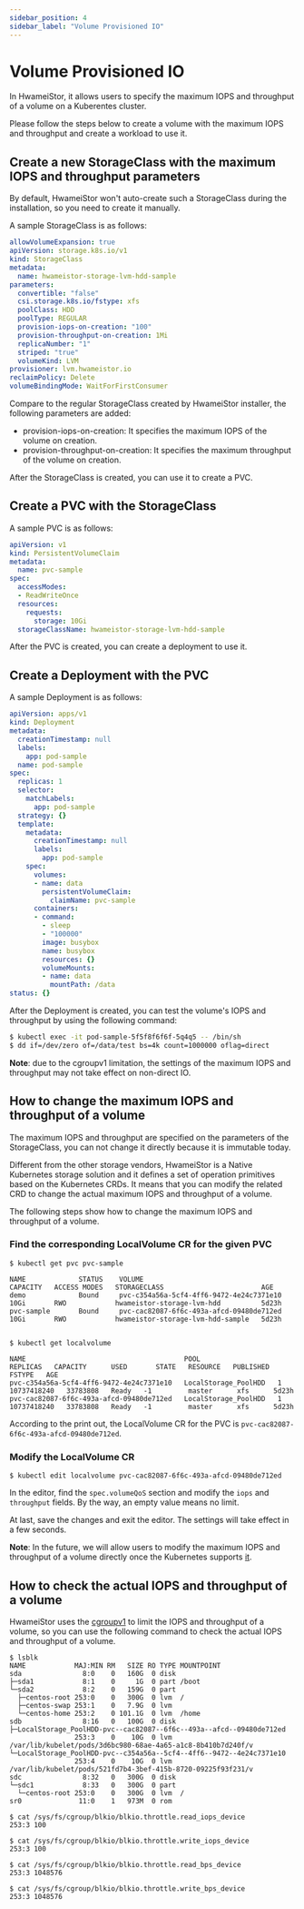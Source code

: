 ```yaml
---
sidebar_position: 4
sidebar_label: "Volume Provisioned IO"
---
```


# Volume Provisioned IO

In HwameiStor, it allows users to specify the maximum IOPS and throughput of a volume on a Kuberentes cluster.

Please follow the steps below to create a volume with the maximum IOPS and throughput and create a workload to use it.

## Create a new StorageClass with the maximum IOPS and throughput parameters

By default, HwameiStor won't auto-create such a StorageClass during the installation, so you need to create it manually.

A sample StorageClass is as follows:

```yaml
allowVolumeExpansion: true
apiVersion: storage.k8s.io/v1
kind: StorageClass
metadata:
  name: hwameistor-storage-lvm-hdd-sample
parameters:
  convertible: "false"
  csi.storage.k8s.io/fstype: xfs
  poolClass: HDD
  poolType: REGULAR
  provision-iops-on-creation: "100"
  provision-throughput-on-creation: 1Mi
  replicaNumber: "1"
  striped: "true"
  volumeKind: LVM
provisioner: lvm.hwameistor.io
reclaimPolicy: Delete
volumeBindingMode: WaitForFirstConsumer
```

Compare to the regular StorageClass created by HwameiStor installer, the following parameters are added:

- provision-iops-on-creation: It specifies the maximum IOPS of the volume on creation.
- provision-throughput-on-creation: It specifies the maximum throughput of the volume on creation.

After the StorageClass is created, you can use it to create a PVC.

## Create a PVC with the StorageClass

A sample PVC is as follows:

```yaml
apiVersion: v1
kind: PersistentVolumeClaim
metadata:
  name: pvc-sample
spec:
  accessModes:
  - ReadWriteOnce
  resources:
    requests:
      storage: 10Gi
  storageClassName: hwameistor-storage-lvm-hdd-sample
```

After the PVC is created, you can create a deployment to use it.

## Create a Deployment with the PVC

A sample Deployment is as follows:

```yaml
apiVersion: apps/v1
kind: Deployment
metadata:
  creationTimestamp: null
  labels:
    app: pod-sample
  name: pod-sample
spec:
  replicas: 1
  selector:
    matchLabels:
      app: pod-sample
  strategy: {}
  template:
    metadata:
      creationTimestamp: null
      labels:
        app: pod-sample
    spec:
      volumes:
      - name: data
        persistentVolumeClaim:
          claimName: pvc-sample
      containers:
      - command:
        - sleep
        - "100000"
        image: busybox
        name: busybox
        resources: {}
        volumeMounts:
        - name: data
          mountPath: /data
status: {}
```

After the Deployment is created, you can test the volume's IOPS and throughput by using the following command:

```bash
$ kubectl exec -it pod-sample-5f5f8f6f6f-5q4q5 -- /bin/sh
$ dd if=/dev/zero of=/data/test bs=4k count=1000000 oflag=direct
```

**Note**: due to the cgroupv1 limitation, the settings of the maximum IOPS and throughput may not take effect on non-direct IO.

## How to change the maximum IOPS and throughput of a volume

The maximum IOPS and throughput are specified on the parameters of the StorageClass,
you can not change it directly because it is immutable today.

Different from the other storage vendors, HwameiStor is a Native Kubernetes storage solution
and it defines a set of operation primitives based on the Kubernetes CRDs. It means that you
can modify the related CRD to change the actual maximum IOPS and throughput of a volume.

The following steps show how to change the maximum IOPS and throughput of a volume.

### Find the corresponding LocalVolume CR for the given PVC

```
$ kubectl get pvc pvc-sample

NAME             STATUS    VOLUME                                     CAPACITY   ACCESS MODES   STORAGECLASS                        AGE
demo             Bound     pvc-c354a56a-5cf4-4ff6-9472-4e24c7371e10   10Gi       RWO            hwameistor-storage-lvm-hdd          5d23h
pvc-sample       Bound     pvc-cac82087-6f6c-493a-afcd-09480de712ed   10Gi       RWO            hwameistor-storage-lvm-hdd-sample   5d23h


$ kubectl get localvolume

NAME                                       POOL                   REPLICAS   CAPACITY      USED       STATE   RESOURCE   PUBLISHED   FSTYPE   AGE
pvc-c354a56a-5cf4-4ff6-9472-4e24c7371e10   LocalStorage_PoolHDD   1          10737418240   33783808   Ready   -1         master      xfs      5d23h
pvc-cac82087-6f6c-493a-afcd-09480de712ed   LocalStorage_PoolHDD   1          10737418240   33783808   Ready   -1         master      xfs      5d23h
```

According to the print out, the LocalVolume CR for the PVC is `pvc-cac82087-6f6c-493a-afcd-09480de712ed`.

### Modify the LocalVolume CR

```
$ kubectl edit localvolume pvc-cac82087-6f6c-493a-afcd-09480de712ed
```

In the editor, find the `spec.volumeQoS` section and modify the `iops` and `throughput` fields. By the way, an empty value means no limit.

At last, save the changes and exit the editor. The settings will take effect in a few seconds.

**Note**: In the future, we will allow users to modify the maximum IOPS and throughput of a volume directly
once the Kubernetes supports [it](https://github.com/kubernetes/enhancements/tree/master/keps/sig-storage/3751-volume-attributes-class#motivation).

## How to check the actual IOPS and throughput of a volume

HwameiStor uses the [cgroupv1](https://www.kernel.org/doc/Documentation/cgroup-v1/blkio-controller.txt)
to limit the IOPS and throughput of a volume, so you can use the following command to check the actual IOPS and throughput of a volume.

```
$ lsblk
NAME            MAJ:MIN RM   SIZE RO TYPE MOUNTPOINT
sda               8:0    0   160G  0 disk
├─sda1            8:1    0     1G  0 part /boot
└─sda2            8:2    0   159G  0 part
  ├─centos-root 253:0    0   300G  0 lvm  /
  ├─centos-swap 253:1    0   7.9G  0 lvm
  └─centos-home 253:2    0 101.1G  0 lvm  /home
sdb               8:16   0   100G  0 disk
├─LocalStorage_PoolHDD-pvc--cac82087--6f6c--493a--afcd--09480de712ed
                253:3    0    10G  0 lvm  /var/lib/kubelet/pods/3d6bc980-68ae-4a65-a1c8-8b410b7d240f/v
└─LocalStorage_PoolHDD-pvc--c354a56a--5cf4--4ff6--9472--4e24c7371e10
                253:4    0    10G  0 lvm  /var/lib/kubelet/pods/521fd7b4-3bef-415b-8720-09225f93f231/v
sdc               8:32   0   300G  0 disk
└─sdc1            8:33   0   300G  0 part
  └─centos-root 253:0    0   300G  0 lvm  /
sr0              11:0    1   973M  0 rom

$ cat /sys/fs/cgroup/blkio/blkio.throttle.read_iops_device
253:3 100

$ cat /sys/fs/cgroup/blkio/blkio.throttle.write_iops_device
253:3 100

$ cat /sys/fs/cgroup/blkio/blkio.throttle.read_bps_device
253:3 1048576

$ cat /sys/fs/cgroup/blkio/blkio.throttle.write_bps_device
253:3 1048576
```

